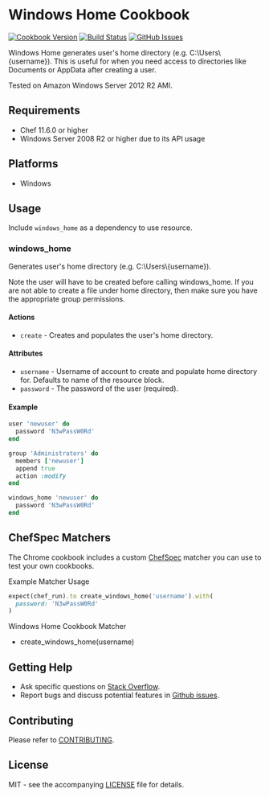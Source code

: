 # Windows Home Cookbook

[![Cookbook Version](http://img.shields.io/cookbook/v/windows_home.svg?style=flat-square)][cookbook]
[![Build Status](http://img.shields.io/travis/dhoer/chef-windows_home.svg?style=flat-square)][travis]
[![GitHub Issues](http://img.shields.io/github/issues/dhoer/chef-windows_home.svg?style=flat-square)][github]

[cookbook]: https://supermarket.chef.io/cookbooks/windows_home
[travis]: https://travis-ci.org/dhoer/chef-windows_home
[github]: https://github.com/dhoer/chef-windows_home/issues

Windows Home generates user's home directory (e.g. C:\\Users\\\{username}).  This is useful for
when you need access to directories like Documents or AppData after creating a user.

Tested on Amazon Windows Server 2012 R2 AMI.

## Requirements

- Chef 11.6.0 or higher
- Windows Server 2008 R2 or higher due to its API usage

## Platforms

- Windows

## Usage

Include `windows_home` as a dependency to use resource.

### windows_home

Generates user's home directory (e.g. C:\\Users\\{username}).

Note the user will have to be created before calling windows_home. If you are not able to create a file
under home directory, then make sure you have the appropriate group permissions.

#### Actions

- `create` - Creates and populates the user's home directory.

#### Attributes

- `username` - Username of account to create and populate home directory for. Defaults to name of the resource block.
- `password` - The password of the user (required).

#### Example

```ruby
user 'newuser' do
  password 'N3wPassW0Rd'
end

group 'Administrators' do
  members ['newuser']
  append true
  action :modify
end

windows_home 'newuser' do
  password 'N3wPassW0Rd'
end
```

## ChefSpec Matchers

The Chrome cookbook includes a custom [ChefSpec](https://github.com/sethvargo/chefspec) matcher you can use to test your
own cookbooks.

Example Matcher Usage

```ruby
expect(chef_run).to create_windows_home('username').with(
  password: 'N3wPassW0Rd'
)
```

Windows Home Cookbook Matcher

- create_windows_home(username)

## Getting Help

- Ask specific questions on [Stack Overflow](http://stackoverflow.com/questions/tagged/chef-windows_home).
- Report bugs and discuss potential features in [Github issues](https://github.com/dhoer/chef-windows_home/issues).

## Contributing

Please refer to [CONTRIBUTING](https://github.com/dhoer/chef-windows_home/blob/master/CONTRIBUTING.md).

## License

MIT - see the accompanying [LICENSE](https://github.com/dhoer/chef-windows_home/blob/master/LICENSE.md) file for
details.
